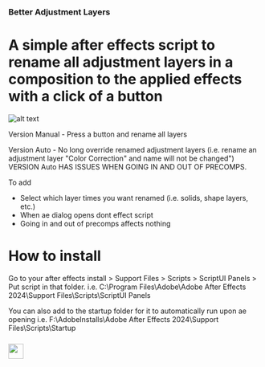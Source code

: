 
### Better Adjustment Layers
# A simple after effects script to rename all adjustment layers in a composition to the applied effects with a click of a button
![alt text](https://github.com/X8J/betterAdjustmentLayers/blob/ff4a11e6ffec33e14cd8402f2022fc8f20f8bf2a/screenshot.PNG)

Version Manual - Press a button and rename all layers

Version Auto - No long override renamed adjustment layers (i.e. rename an adjustment layer "Color Correction" and name will not be changed")
VERSION Auto HAS ISSUES WHEN GOING IN AND OUT OF PRECOMPS.

To add
+ Select which layer times you want renamed (i.e. solids, shape layers, etc.)
+ When ae dialog opens dont effect script
+ Going in and out of precomps affects nothing


# How to install
Go to your after effects install > Support Files > Scripts > ScriptUI Panels > Put script in that folder. 
i.e. C:\Program Files\Adobe\Adobe After Effects 2024\Support Files\Scripts\ScriptUI Panels

You can also add to the startup folder for it to automatically run upon ae opening 
i.e. F:\AdobeInstalls\Adobe After Effects 2024\Support Files\Scripts\Startup
 
<h3 align="left"><img src = "https://raw.githubusercontent.com/MartinHeinz/MartinHeinz/master/wave.gif" width = 30px>
